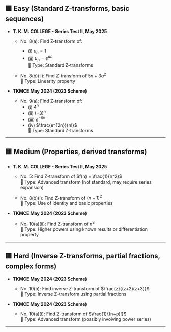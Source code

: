 ## 🟩 Easy (Standard Z-transforms, basic sequences)

- **T. K. M. COLLEGE - Series Test II, May 2025**
  - No. 8(a): Find Z-transform of:
    - (i) $u_n = 1$
    - (ii) $u_n = e^{an}$  
    🔹 Type: Standard Z-transforms

  - No. 8(b)(ii): Find Z-transform of $5n + 3a^2$  
    🔹 Type: Linearity property

- **TKMCE May 2024 (2023 Scheme)**
  - No. 9(a): Find Z-transform of:
    - (i) $4^n$
    - (ii) $(-3)^n$
    - (iii) $e^{-6n}$
    - (iv) $\frac{e^{2n}}{n!}$  
    🔹 Type: Standard Z-transforms

---

## 🟨 Medium (Properties, derived transforms)

- **T. K. M. COLLEGE - Series Test II, May 2025**
  - No. 5: Find Z-transform of $f(n) = \frac{1}{n^2}$  
    🔹 Type: Advanced transform (not standard, may require series expansion)

  - No. 8(b)(i): Find Z-transform of $(n-1)^2$  
    🔹 Type: Use of identity and basic properties

- **TKMCE May 2024 (2023 Scheme)**
  - No. 10(a)(ii): Find Z-transform of $n^3$  
    🔹 Type: Higher powers using known results or differentiation property

---

## 🟥 Hard (Inverse Z-transforms, partial fractions, complex forms)

- **TKMCE May 2024 (2023 Scheme)**
  - No. 10(b): Find inverse Z-transform of $\frac{z}{(z+2)(z+3)}$  
    🔹 Type: Inverse Z-transform using partial fractions

- **TKMCE May 2024 (2023 Scheme)**
  - No. 10(a)(i): Find Z-transform of $\frac{1}{(n+p)!}$  
    🔹 Type: Advanced transform (possibly involving power series)

---
